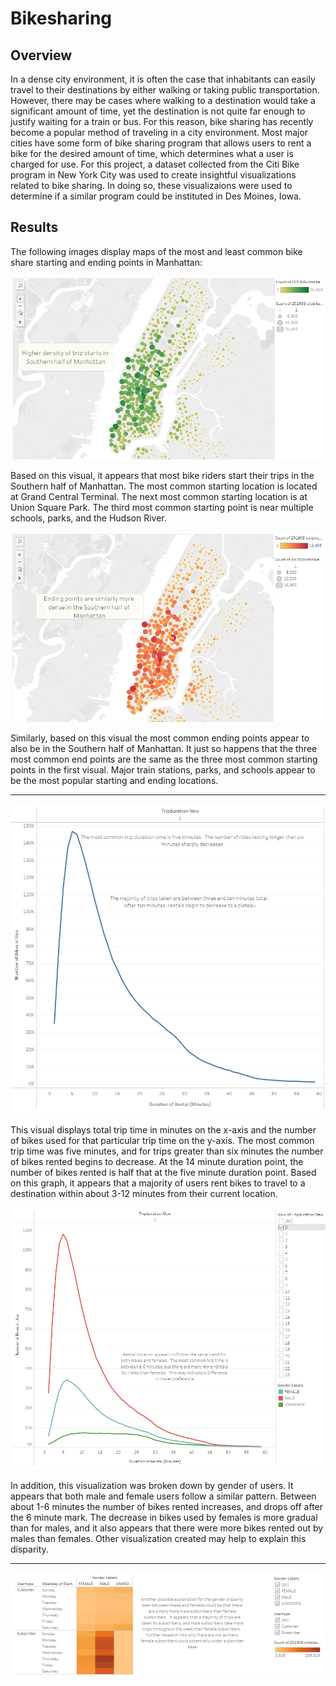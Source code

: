 # Bikesharing

## Overview
In a dense city environment, it is often the case that inhabitants can easily travel to their destinations by either walking or taking public transportation.  However, there may be cases where walking to a destination would take a significant amount of time, yet the destination is not quite far enough to justify waiting for a train or bus.  For this reason, bike sharing has recently become a popular method of traveling in a city environment.  Most major cities have some form of bike sharing program that allows users to rent a bike for the desired amount of time, which determines what a user is charged for use.  For this project, a dataset collected from the Citi Bike program in New York City was used to create insightful visualizations related to bike sharing.  In doing so, these visualizaions were used to determine if a similar program could be instituted in Des Moines, Iowa.

## Results
The following images display maps of the most and least common bike share starting and ending points in Manhattan:

![MAP1](https://github.com/Mots94/Bikesharing/blob/main/Images/Tableau_Map_1.PNG)

Based on this visual, it appears that most bike riders start their trips in the Southern half of Manhattan.  The most common starting location is located at Grand Central Terminal.  The next most common starting location is at Union Square Park.  The third most common starting point is near multiple schools, parks, and the Hudson River.

![MAP2](https://github.com/Mots94/Bikesharing/blob/main/Images/Tableau_Map_2.PNG)

Similarly, based on this visual the most common ending points appear to also be in the Southern half of Manhattan.  It just so happens that the three most common end points are the same as the three most common starting points in the first visual.  Major train stations, parks, and schools appear to be the most popular starting and ending locations.

---

![TRIP_TIME](https://github.com/Mots94/Bikesharing/blob/main/Images/Tableau_Trips_1.PNG)

This visual displays total trip time in minutes on the x-axis and the number of bikes used for that particular trip time on the y-axis.  The most common trip time was five minutes, and for trips greater than six minutes the number of bikes rented begins to decrease.  At the 14 minute duration point, the number of bikes rented is half that at the five minute duration point.  Based on this graph, it appears that a majority of users rent bikes to travel to a destination within about 3-12 minutes from their current location.

![TRIP_TIME2](https://github.com/Mots94/Bikesharing/blob/main/Images/Tableau_Trips_2.PNG)

In addition, this visualization was broken down by gender of users.  It appears that both male and female users follow a similar pattern.  Between about 1-6 minutes the number of bikes rented increases, and drops off after the 6 minute mark.  The decrease in bikes used by females is more gradual than for males, and it also appears that there were more bikes rented out by males than females.  Other visualization created may help to explain this disparity.

---

![HMAP1](https://github.com/Mots94/Bikesharing/blob/main/Images/Tableau_HeatMap_CustomerType.PNG)
